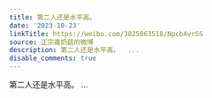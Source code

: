 ```yaml
---
title: 第二人还是水平高。
date: '2023-10-23'
linkTitle: https://weibo.com/3825863518/Npcb4vrSS
source: 正宗毒奶菇的微博
description: 第二人还是水平高。  ...
disable_comments: true
---
```

第二人还是水平高。  ...